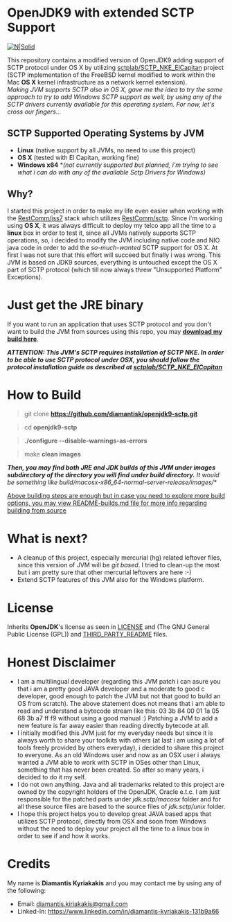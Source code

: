 # OpenJDK9 with extended SCTP Support

[![N|Solid](https://s9.postimg.org/vg1jionun/javasctp.png)]()

This repository contains a modified version of OpenJDK9 adding support of SCTP protocol under OS X by utilizing [sctplab/SCTP_NKE_ElCapitan](https://github.com/sctplab/SCTP_NKE_ElCapitan) project (SCTP implementation of the FreeBSD kernel modified to work within the Mac **OS X** kernel infrastructure as a network kernel extension).  
*Making JVM supports SCTP also in OS X, gave me the idea to try the same approach to try to add Windows SCTP support as well, by using any of the SCTP drivers currently available for this operating system. For now, let's cross our fingers...*

## SCTP Supported Operating Systems by JVM
- **Linux** (native support by all JVMs, no need to use this project)
- **OS X** (tested with El Capitan, working fine)
- **Windows x64** **(not currently supported but planned, i'm trying to see what i can do with any of the available Sctp Drivers for Windows)*

## Why?
I started this project in order to make my life even easier when working with the [RestComm/jss7](https://github.com/RestComm/jss7) stack which utilizes [RestComm/sctp](https://github.com/RestComm/sctp). Since i'm working using **OS X**, it was always difficult to deploy my telco app all the time to a **linux** box in order to test it, since all JVMs natively supports SCTP operations, so, i decided to modify the JVM including native code and NIO java code in order to add the *so-much-wanted* SCTP support for OS X. At first I was not sure that this effort will succeed but finally i was wrong. This JVM is based on JDK9 sources, everything is untouched except the OS X part of SCTP protocol (which till now always threw "Unsupported Platform" Exceptions).

# Just get the JRE binary
If you want to run an application that uses SCTP protocol and you don't want to build the JVM from sources using this repo, you may **[download my build here](http://www117.zippyshare.com/v/pWx9qPss/file.html)**. 

***ATTENTION: This JVM's SCTP requires installation of SCTP NKE. In order to be able to use SCTP protocol under OSX, you should follow the protocol installation guide as described at [sctplab/SCTP_NKE_ElCapitan](https://github.com/sctplab/SCTP_NKE_ElCapitan)***


# How to Build
> git clone **https://github.com/diamantisk/openjdk9-sctp.git**

> cd **openjdk9-sctp**

> **./configure --disable-warnings-as-errors**

> make **clean images**

***Then, you may find both JRE and JDK builds of this JVM under images subdirectory of the directory you will find under build directory.*** *It would be something like build/macosx-x86_64-normal-server-release/images/**

[Above building steps are enough but in case you need to explore more build options, you may view README-builds.md file for more info regarding building from source](README-builds.md)

# What is next?
- A  cleanup of this project, especially mercurial (hg) related leftover files, since this version of JVM will be  *git based*. I tried to clean-up the most but i am pretty sure that other mercurial leftovers are here :-)
- Extend SCTP  features of this JVM also for the Windows platform. 

# License
Inherits **OpenJDK**'s license as seen in [LICENSE](LICENSE) and (The GNU General Public License (GPL))  and  [THIRD_PARTY_README](THIRD_PARTY_README) files.

# Honest Disclaimer
- I am a multilingual developer (regarding this JVM patch i can asure you that i am a pretty good JAVA developer and a  moderate to good c developer, good enough to patch the JVM but not that good to build an OS from scratch).  The above statement does not means that i  am able to read and understand a bytecode stream like this: 03 3b 84 00 01 1a 05 68 3b a7 ff f9 without using a good manual :) Patching a JVM to add a new feature is far away easier than reading directly bytecode at all.
- I initially  modified this JVM just for my everyday needs but since it is always worth to share your toolkits with others (at last i am using a lot of tools freely provided by others everyday), i decided to share this project to everyone. As an old Windows user and now as an OSX user  i always wanted a JVM able to work with SCTP in OSes other than Linux, something that has never been created. So after so many years, i decided to  do it my self. 
- I do not own anything. Java and all trademarks related to this project are owned by  the copyright holders of the OpenJDK, Oracle e.t.c.  I am just responsible for the patched parts  under  *jdk.sctp/macosx* folder  and for all these source files are based to the source files of *jdk.sctp/unix* folder. 
- I hope this project helps you to develop  great JAVA  based apps that utilizes SCTP protocol, directly from OSX and soon from Windows without the need to  deploy your project all the time to a linux box  in order to see if and how it works. 

# Credits
My name is **Diamantis Kyriakakis** and you may contact me by using any of the following:
- Email: diamantis.kiriakakis@gmail.com
- Linked-In: https://www.linkedin.com/in/diamantis-kyriakakis-131b9a66




